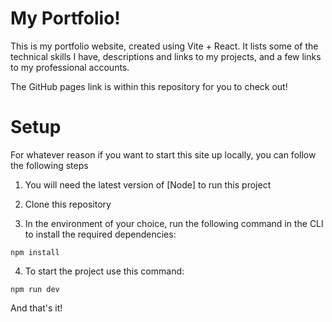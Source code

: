 # My Portfolio!

This is my portfolio website, created using Vite + React. It lists some of the technical skills I have, descriptions and links to my projects, and a few links to my professional accounts.

The GitHub pages link is within this repository for you to check out!

# Setup

For whatever reason if you want to start this site up locally, you can follow the following steps

1. You will need the latest version of [Node] to run this project

2. Clone this repository

3. In the environment of your choice, run the following command in the CLI to install the required dependencies:
```
npm install
```

4. To start the project use this command:
```
npm run dev
```

And that's it!